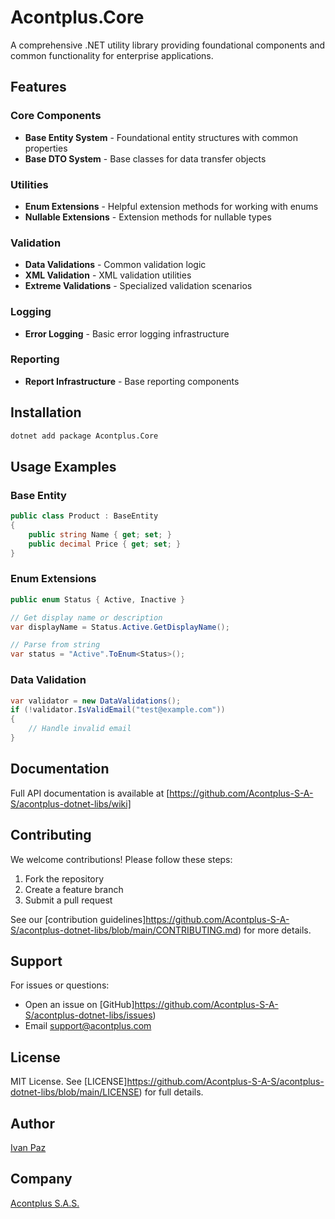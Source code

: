 # Acontplus.Core

A comprehensive .NET utility library providing foundational components and common functionality for enterprise applications.

## Features

### Core Components
- **Base Entity System** - Foundational entity structures with common properties
- **Base DTO System** - Base classes for data transfer objects

### Utilities
- **Enum Extensions** - Helpful extension methods for working with enums
- **Nullable Extensions** - Extension methods for nullable types

### Validation
- **Data Validations** - Common validation logic
- **XML Validation** - XML validation utilities
- **Extreme Validations** - Specialized validation scenarios

### Logging
- **Error Logging** - Basic error logging infrastructure

### Reporting
- **Report Infrastructure** - Base reporting components

## Installation

```bash
dotnet add package Acontplus.Core
```

## Usage Examples

### Base Entity
```csharp
public class Product : BaseEntity
{
    public string Name { get; set; }
    public decimal Price { get; set; }
}
```

### Enum Extensions
```csharp
public enum Status { Active, Inactive }

// Get display name or description
var displayName = Status.Active.GetDisplayName();

// Parse from string
var status = "Active".ToEnum<Status>();
```

### Data Validation
```csharp
var validator = new DataValidations();
if (!validator.IsValidEmail("test@example.com"))
{
    // Handle invalid email
}
```

## Documentation

Full API documentation is available at [https://github.com/Acontplus-S-A-S/acontplus-dotnet-libs/wiki]

## Contributing

We welcome contributions! Please follow these steps:
1. Fork the repository
2. Create a feature branch
3. Submit a pull request

See our [contribution guidelines]https://github.com/Acontplus-S-A-S/acontplus-dotnet-libs/blob/main/CONTRIBUTING.md) for more details.

## Support

For issues or questions:
- Open an issue on [GitHub]https://github.com/Acontplus-S-A-S/acontplus-dotnet-libs/issues)
- Email support@acontplus.com

## License

MIT License. See [LICENSE]https://github.com/Acontplus-S-A-S/acontplus-dotnet-libs/blob/main/LICENSE) for full details.

## Author

[Ivan Paz](https://linktr.ee/iferpaz7)

## Company

[Acontplus S.A.S.](https://acontplus.com.ec)